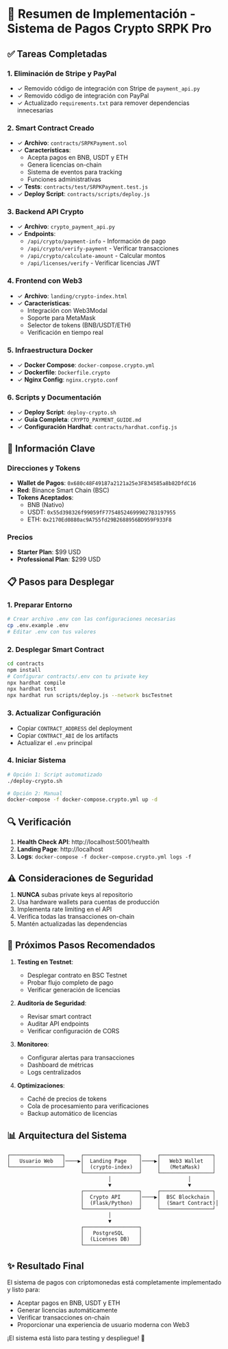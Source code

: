# 🚀 Resumen de Implementación - Sistema de Pagos Crypto SRPK Pro

## ✅ Tareas Completadas

### 1. Eliminación de Stripe y PayPal
- ✓ Removido código de integración con Stripe de `payment_api.py`
- ✓ Removido código de integración con PayPal
- ✓ Actualizado `requirements.txt` para remover dependencias innecesarias

### 2. Smart Contract Creado
- ✓ **Archivo**: `contracts/SRPKPayment.sol`
- ✓ **Características**:
  - Acepta pagos en BNB, USDT y ETH
  - Genera licencias on-chain
  - Sistema de eventos para tracking
  - Funciones administrativas
- ✓ **Tests**: `contracts/test/SRPKPayment.test.js`
- ✓ **Deploy Script**: `contracts/scripts/deploy.js`

### 3. Backend API Crypto
- ✓ **Archivo**: `crypto_payment_api.py`
- ✓ **Endpoints**:
  - `/api/crypto/payment-info` - Información de pago
  - `/api/crypto/verify-payment` - Verificar transacciones
  - `/api/crypto/calculate-amount` - Calcular montos
  - `/api/licenses/verify` - Verificar licencias JWT

### 4. Frontend con Web3
- ✓ **Archivo**: `landing/crypto-index.html`
- ✓ **Características**:
  - Integración con Web3Modal
  - Soporte para MetaMask
  - Selector de tokens (BNB/USDT/ETH)
  - Verificación en tiempo real

### 5. Infraestructura Docker
- ✓ **Docker Compose**: `docker-compose.crypto.yml`
- ✓ **Dockerfile**: `Dockerfile.crypto`
- ✓ **Nginx Config**: `nginx.crypto.conf`

### 6. Scripts y Documentación
- ✓ **Deploy Script**: `deploy-crypto.sh`
- ✓ **Guía Completa**: `CRYPTO_PAYMENT_GUIDE.md`
- ✓ **Configuración Hardhat**: `contracts/hardhat.config.js`

## 🔑 Información Clave

### Direcciones y Tokens
- **Wallet de Pagos**: `0x680c48F49187a2121a25e3F834585a8b82DfdC16`
- **Red**: Binance Smart Chain (BSC)
- **Tokens Aceptados**:
  - BNB (Nativo)
  - USDT: `0x55d398326f99059fF775485246999027B3197955`
  - ETH: `0x2170Ed0880ac9A755fd29B2688956BD959F933F8`

### Precios
- **Starter Plan**: $99 USD
- **Professional Plan**: $299 USD

## 📋 Pasos para Desplegar

### 1. Preparar Entorno
```bash
# Crear archivo .env con las configuraciones necesarias
cp .env.example .env
# Editar .env con tus valores
```

### 2. Desplegar Smart Contract
```bash
cd contracts
npm install
# Configurar contracts/.env con tu private key
npx hardhat compile
npx hardhat test
npx hardhat run scripts/deploy.js --network bscTestnet
```

### 3. Actualizar Configuración
- Copiar `CONTRACT_ADDRESS` del deployment
- Copiar `CONTRACT_ABI` de los artifacts
- Actualizar el `.env` principal

### 4. Iniciar Sistema
```bash
# Opción 1: Script automatizado
./deploy-crypto.sh

# Opción 2: Manual
docker-compose -f docker-compose.crypto.yml up -d
```

## 🔍 Verificación

1. **Health Check API**: http://localhost:5001/health
2. **Landing Page**: http://localhost
3. **Logs**: `docker-compose -f docker-compose.crypto.yml logs -f`

## ⚠️ Consideraciones de Seguridad

1. **NUNCA** subas private keys al repositorio
2. Usa hardware wallets para cuentas de producción
3. Implementa rate limiting en el API
4. Verifica todas las transacciones on-chain
5. Mantén actualizadas las dependencias

## 🚀 Próximos Pasos Recomendados

1. **Testing en Testnet**:
   - Desplegar contrato en BSC Testnet
   - Probar flujo completo de pago
   - Verificar generación de licencias

2. **Auditoría de Seguridad**:
   - Revisar smart contract
   - Auditar API endpoints
   - Verificar configuración de CORS

3. **Monitoreo**:
   - Configurar alertas para transacciones
   - Dashboard de métricas
   - Logs centralizados

4. **Optimizaciones**:
   - Caché de precios de tokens
   - Cola de procesamiento para verificaciones
   - Backup automático de licencias

## 📊 Arquitectura del Sistema

```
┌─────────────────┐     ┌──────────────────┐     ┌─────────────────┐
│   Usuario Web   │────▶│  Landing Page    │────▶│   Web3 Wallet   │
└─────────────────┘     │  (crypto-index)  │     │   (MetaMask)    │
                        └──────────────────┘     └─────────────────┘
                                 │                         │
                                 ▼                         ▼
                        ┌──────────────────┐     ┌─────────────────┐
                        │  Crypto API      │────▶│  BSC Blockchain │
                        │  (Flask/Python)  │     │  (Smart Contract)│
                        └──────────────────┘     └─────────────────┘
                                 │
                                 ▼
                        ┌──────────────────┐
                        │   PostgreSQL     │
                        │  (Licenses DB)   │
                        └──────────────────┘
```

## ✨ Resultado Final

El sistema de pagos con criptomonedas está completamente implementado y listo para:
- Aceptar pagos en BNB, USDT y ETH
- Generar licencias automáticamente
- Verificar transacciones on-chain
- Proporcionar una experiencia de usuario moderna con Web3

¡El sistema está listo para testing y despliegue! 🎉